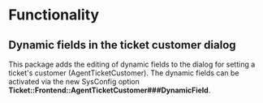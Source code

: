 # Functionality

## Dynamic fields in the ticket customer dialog

This package adds the editing of dynamic fields to the dialog for setting a ticket's customer (AgentTicketCustomer). The dynamic fields can be activated via the new SysConfig option __Ticket::Frontend::AgentTicketCustomer###DynamicField__.
